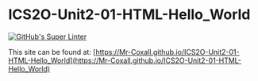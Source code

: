 # ICS2O-Unit2-01-HTML-Hello_World
[![GitHub's Super Linter](https://github.com/Mr-Coxall/ICS2O-Unit2-01-HTML-Hello_World/workflows/GitHub's%20Super%20Linter/badge.svg)](https://github.com/Mr-Coxall/ICS2O-Unit2-01-HTML-Hello_World/actions)

This site can be found at: [https://Mr-Coxall.github.io/ICS2O-Unit2-01-HTML-Hello_World](https://Mr-Coxall.github.io/ICS2O-Unit2-01-HTML-Hello_World)
